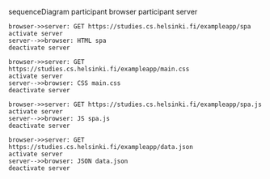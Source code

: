 sequenceDiagram
participant browser
participant server

    browser->>server: GET https://studies.cs.helsinki.fi/exampleapp/spa
    activate server
    server-->>browser: HTML spa
    deactivate server

    browser->>server: GET https://studies.cs.helsinki.fi/exampleapp/main.css
    activate server
    server-->>browser: CSS main.css
    deactivate server

    browser->>server: GET https://studies.cs.helsinki.fi/exampleapp/spa.js
    activate server
    server-->>browser: JS spa.js
    deactivate server

    browser->>server: GET https://studies.cs.helsinki.fi/exampleapp/data.json
    activate server
    server-->>browser: JSON data.json
    deactivate server
